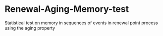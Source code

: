 # Renewal-Aging-Memory-test
Statistical test on memory in sequences of events in renewal point process using the aging property
